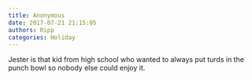 ```yaml
---
title: Anonymous
date: 2017-07-21 21:15:05
authors: Ripp
categories: Holiday
---
```


 Jester is that kid from high school who wanted to always put turds in the punch bowl so nobody else could enjoy it.